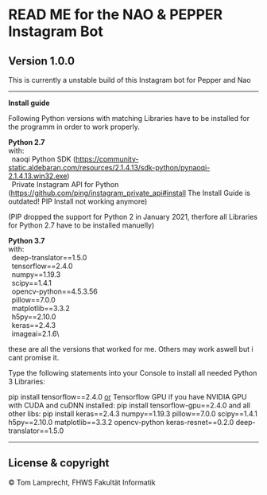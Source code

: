 # READ ME for the NAO & PEPPER Instagram Bot

**Version 1.0.0**
---

This is currently a unstable build of this Instagram bot for Pepper and Nao

---

**Install guide**

Following Python versions with matching Libraries have to be installed for the programm in order to work properly.

<b>Python 2.7</b>\
with:\
    &ensp;naoqi Python SDK (https://community-static.aldebaran.com/resources/2.1.4.13/sdk-python/pynaoqi-2.1.4.13.win32.exe)\
    &ensp;Private Instagram API for Python (https://github.com/ping/instagram_private_api#install The Install Guide is outdated! PIP Install not working anymore)

(PIP dropped the support for Python 2 in January 2021, therfore all Libraries for Python 2.7 have to be installed manuelly)

<b>Python 3.7</b>\
with:\
    &ensp;deep-translator==1.5.0\
    &ensp;tensorflow==2.4.0\
    &ensp;numpy==1.19.3\
    &ensp;scipy==1.4.1\
    &ensp;opencv-python==4.5.3.56\
    &ensp;pillow==7.0.0\
    &ensp;matplotlib==3.3.2\
    &ensp;h5py==2.10.0\
    &ensp;keras==2.4.3\
    &ensp;imageai=2.1.6\

these are all the versions that worked for me. Others may work aswell but i cant promise it.

Type the following statements into your Console to install all needed Python 3 Libraries:

pip install tensorflow==2.4.0
<u>or</u> Tensorflow GPU if you have NVIDIA GPU with CUDA and cuDNN installed:
    pip install tensorflow-gpu==2.4.0
and all other libs:
pip install keras==2.4.3 numpy==1.19.3 pillow==7.0.0 scipy==1.4.1 h5py==2.10.0 matplotlib==3.3.2 opencv-python keras-resnet==0.2.0 deep-translator==1.5.0

---

## License & copyright

© Tom Lamprecht, FHWS Fakultät Informatik
